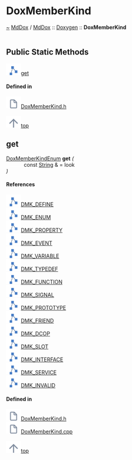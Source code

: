 <a id="doxmemberkind"></a>
<h1>DoxMemberKind</h1>
<a id="a01375"></a>
<a href="https://github.com/CharlesCarley/MdDox#~">~</a>
<a href="index.md#index">MdDox</a>
<span class="inline-text">/</span>
<a href="a00986.md#mddox">MdDox</a>
<span class="inline-text">::</span>
<a href="a00991.md#doxygen">Doxygen</a>
<span class="inline-text">::</span>
<span class="bold-text"><b>DoxMemberKind</b></span>
<br/>
<br/>
<a id="public-static-methods"></a>
<h2>Public Static Methods</h2>
<span class="icon-list-item"><a href="#get" class="icon-list-item"><img src="../images/class.svg" class="icon-list-item"/><span class="icon-list-item">get</span>
</a>
</span>
<br/>
<a id="defined-in"></a>
<h4>Defined in</h4>
<span class="icon-list-item"><a href="https://github.com/CharlesCarley/MdDox/blob/master/Tools/Doxygen/DoxMemberKind.h#L117" class="icon-list-item"><img src="../images/file.svg" class="icon-list-item"/><span class="icon-list-item">DoxMemberKind.h</span>
</a>
</span>
<br/>
<br/>
<span class="icon-list-item"><a href="#doxmemberkind" class="icon-list-item"><img src="../images/jumpToTop.svg" class="icon-list-item"/><span class="icon-list-item">top</span>
</a>
</span>
<a id="get"></a>
<h2>get</h2>
<a href="a00991.md#doxmemberkindenum">DoxMemberKindEnum</a>
<span class="bold-text"><b>get</b></span>
<span class="italic-text"><i>(</i></span>
<div class="paragraph">
<span class="paragraph"><img src="../images/horSpace24px.svg"/><span class="inline-text">const </span>
<a href="a00986.md#string">String</a>
<span class="inline-text"> &amp;</span>
<span class="inline-text"> = </span>
<span class="inline-text">look</span>
</span>
</div>
<span class="italic-text"><i>)</i></span>
<a id="references"></a>
<h4>References</h4>
<div class="paragraph">
<span class="paragraph"><img src="../images/class.svg"/><a href="a00991.md#dmk_define">DMK_DEFINE</a>
</span>
</div>
<div class="paragraph">
<span class="paragraph"><img src="../images/class.svg"/><a href="a00991.md#dmk_enum">DMK_ENUM</a>
</span>
</div>
<div class="paragraph">
<span class="paragraph"><img src="../images/class.svg"/><a href="a00991.md#dmk_property">DMK_PROPERTY</a>
</span>
</div>
<div class="paragraph">
<span class="paragraph"><img src="../images/class.svg"/><a href="a00991.md#dmk_event">DMK_EVENT</a>
</span>
</div>
<div class="paragraph">
<span class="paragraph"><img src="../images/class.svg"/><a href="a00991.md#dmk_variable">DMK_VARIABLE</a>
</span>
</div>
<div class="paragraph">
<span class="paragraph"><img src="../images/class.svg"/><a href="a00991.md#dmk_typedef">DMK_TYPEDEF</a>
</span>
</div>
<div class="paragraph">
<span class="paragraph"><img src="../images/class.svg"/><a href="a00991.md#dmk_function">DMK_FUNCTION</a>
</span>
</div>
<div class="paragraph">
<span class="paragraph"><img src="../images/class.svg"/><a href="a00991.md#dmk_signal">DMK_SIGNAL</a>
</span>
</div>
<div class="paragraph">
<span class="paragraph"><img src="../images/class.svg"/><a href="a00991.md#dmk_prototype">DMK_PROTOTYPE</a>
</span>
</div>
<div class="paragraph">
<span class="paragraph"><img src="../images/class.svg"/><a href="a00991.md#dmk_friend">DMK_FRIEND</a>
</span>
</div>
<div class="paragraph">
<span class="paragraph"><img src="../images/class.svg"/><a href="a00991.md#dmk_dcop">DMK_DCOP</a>
</span>
</div>
<div class="paragraph">
<span class="paragraph"><img src="../images/class.svg"/><a href="a00991.md#dmk_slot">DMK_SLOT</a>
</span>
</div>
<div class="paragraph">
<span class="paragraph"><img src="../images/class.svg"/><a href="a00991.md#dmk_interface">DMK_INTERFACE</a>
</span>
</div>
<div class="paragraph">
<span class="paragraph"><img src="../images/class.svg"/><a href="a00991.md#dmk_service">DMK_SERVICE</a>
</span>
</div>
<div class="paragraph">
<span class="paragraph"><img src="../images/class.svg"/><a href="a00991.md#dmk_invalid">DMK_INVALID</a>
</span>
</div>
<a id="defined-in"></a>
<h4>Defined in</h4>
<span class="icon-list-item"><a href="https://github.com/CharlesCarley/MdDox/blob/master/Tools/Doxygen/DoxMemberKind.h#L119" class="icon-list-item"><img src="../images/file.svg" class="icon-list-item"/><span class="icon-list-item">DoxMemberKind.h</span>
</a>
</span>
<br/>
<span class="icon-list-item"><a href="https://github.com/CharlesCarley/MdDox/blob/master/Tools/Doxygen/DoxMemberKind.cpp#L30" class="icon-list-item"><img src="../images/file.svg" class="icon-list-item"/><span class="icon-list-item">DoxMemberKind.cpp</span>
</a>
</span>
<br/>
<br/>
<span class="icon-list-item"><a href="#doxmemberkind" class="icon-list-item"><img src="../images/jumpToTop.svg" class="icon-list-item"/><span class="icon-list-item">top</span>
</a>
</span>
<br/>
</div>
</div>
</body>
</html>
